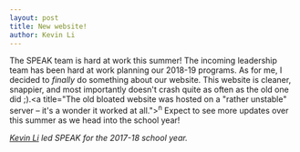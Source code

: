 ```yaml
---
layout: post
title: New website!
author: Kevin Li
---
```


The SPEAK team is hard at work this summer! The incoming leadership team has been hard at work planning our 2018-19 programs. As for me, I decided to *finally* do something about our website. This website is cleaner, snappier, and most importantly doesn't crash quite as often as the old one did ;).<a title="The old bloated website was hosted on a \"rather unstable\" server – it's a wonder it worked at all."><sup>n</sup></a> Expect to see more updates over this summer as we head into the school year!

<!--- Short author bio; didn't have the time to template it in: --->
*[Kevin Li](https://kevinsli.com/) led SPEAK for the 2017-18 school year.*

